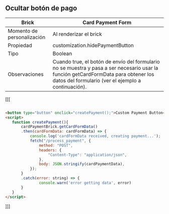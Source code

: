 ## Ocultar botón de pago

| Brick  | Card Payment Form  |
| --- | --- |
| Momento de personalización  |  Al renderizar el brick  |
| Propiedad  | customization.hidePaymentButton  |
| Tipo  | Boolean  |
| Observaciones  | Cuando true, el botón de envío del formulario no se muestra y pasa a ser necesario usar la función getCardFormData para obtener los datos del formulario (ver el ejemplo a continuación).  |

[[[
```html

<button type="button" onclick="createPayment();">Custom Payment Button</button>
<script>
   function createPayment(){
       cardPaymentBrick.getCardFormData()
       .then(cardFormData: cardFormData) => {
           console.log('cardFormData received, creating payment...');
           fetch("/process_payment", {
               method: "POST",
               headers: {
                   "Content-Type": "application/json",
               },
               body: JSON.stringify(cardPaymentData),
           });
       }
       .catch(error: string) => {
               console.warn('error getting data', error)
       }
   }
</script>
```
]]]
